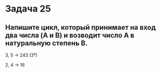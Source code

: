 # Задача 25 #

## Напишите цикл, который принимает на вход два числа (A и B) и возводит число A в натуральную степень B. ##

3, 5 -> 243 (3⁵)

2, 4 -> 16